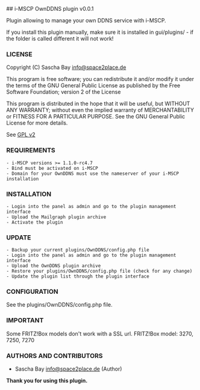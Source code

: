 ## i-MSCP OwnDDNS plugin v0.0.1

Plugin allowing to manage your own DDNS service with i-MSCP.

If you install this plugin manually, make sure it is installed in
gui/plugins/ - if the folder is called different it will not work!

### LICENSE

Copyright (C) Sascha Bay <info@space2place.de>

This program is free software; you can redistribute it and/or modify
it under the terms of the GNU General Public License as published by
the Free Software Foundation; version 2 of the License

This program is distributed in the hope that it will be useful,
but WITHOUT ANY WARRANTY; without even the implied warranty of
MERCHANTABILITY or FITNESS FOR A PARTICULAR PURPOSE.  See the
GNU General Public License for more details.

See [GPL v2](http://www.gnu.org/licenses/gpl-2.0.html "GPL v2")

### REQUIREMENTS

	- i-MSCP versions >= 1.1.0-rc4.7
	- Bind must be activated on i-MSCP
	- Domain for your OwnDDNS must use the nameserver of your i-MSCP installation

### INSTALLATION

	- Login into the panel as admin and go to the plugin management interface
	- Upload the Mailgraph plugin archive
	- Activate the plugin
	
### UPDATE

	- Backup your current plugins/OwnDDNS/config.php file
	- Login into the panel as admin and go to the plugin management interface
	- Upload the OwnDDNS plugin archive
	- Restore your plugins/OwnDDNS/config.php file (check for any change)
	- Update the plugin list through the plugin interface
	
### CONFIGURATION

See the plugins/OwnDDNS/config.php file.

### IMPORTANT
Some FRITZ!Box models don't work with a SSL url.
FRITZ!Box model: 3270, 7250, 7270

### AUTHORS AND CONTRIBUTORS

 - Sascha Bay <info@space2place.de> (Author)

**Thank you for using this plugin.**
